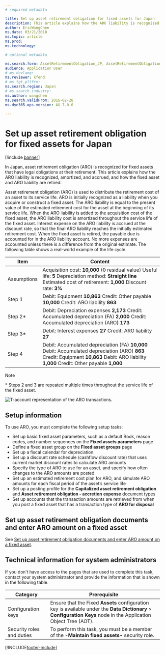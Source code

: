 ```yaml
---
# required metadata

title: Set up asset retirement obligation for fixed assets for Japan
description: This article explains how the ARO liability is recognized, amortized, and accrued, and how the fixed asset and ARO liability are retired for Japan.
author: EricWangChen
ms.date: 03/21/2018
ms.topic: article
ms.prod: 
ms.technology: 

# optional metadata

ms.search.form: AssetRetirementObligation_JP, AssetRetirementObligationDocument_JP, AssetRetirementObligationExplorer_JP, AssetRetirementObligationLine_JP, AssetTable
audience: Application User
# ms.devlang: 
ms.reviewer: kfend
# ms.tgt_pltfrm: 
ms.search.region: Japan
# ms.search.industry: 
ms.author: wangchen
ms.search.validFrom: 2016-02-28
ms.dyn365.ops.version: AX 7.0.0

---
```


# Set up asset retirement obligation for fixed assets for Japan

[!include [banner](../../includes/banner.md)]

In Japan, asset retirement obligation (ARO) is recognized for fixed assets that have legal obligations at their retirement. This article explains how the ARO liability is recognized, amortized, and accrued, and how the fixed asset and ARO liability are retired.

Asset retirement obligation (ARO) is used to distribute the retirement cost of an asset to its service life. ARO is initially recognized as a liability when you acquire or construct a fixed asset. The ARO liability is equal to the present value of the estimated retirement cost for the asset at the beginning of its service life. When the ARO liability is added to the acquisition cost of the fixed asset, the ARO liability cost is amortized throughout the service life of the fixed asset. Interest expense on the ARO liability is accrued at the discount rate, so that the final ARO liability reaches the initially estimated retirement cost. When the fixed asset is retired, the payable due is accounted for in the ARO liability account. No more expenses are accounted unless there is a difference from the original estimate. The following table shows a real-world example of the life cycle.

| Item        | Content                                                                                                                                                                                   |
|-------------|-------------------------------------------------------------------------------------------------------------------------------------------------------------------------------------------|
| Assumptions | Acquisition cost: **10,000** (0 residual value) Useful life: **5** Depreciation method: **Straight line** Estimated cost of retirement: **1,000** Discount rate: **3%**                  |
| Step 1      | Debit: Equipment **10,863** Credit: Other payable **10,000** Credit: ARO liability **863**                                                                                                |
| Step 2\*    | Debit: Depreciation expenses **2,173** Credit: Accumulated depreciation (FA) **2,000** Credit: Accumulated depreciation (ARO) **173**                                                     |
| Step 3\*    | Debit: Interest expenses **27** Credit: ARO liability **27**                                                                                                                              |
| Step 4      | Debit: Accumulated depreciation (FA) **10,000** Debit: Accumulated depreciation (ARO) **863** Credit: Equipment **10,863** Debit: ARO liability **1,000** Credit: Other payable **1,000** |

> [!NOTE]
>\* Steps 2 and 3 are repeated multiple times throughout the service life of the fixed asset.

![T-account representation of the ARO transactions.](../media/aro-t-account.png) 

## Setup information
To use ARO, you must complete the following setup tasks:

-   Set up basic fixed asset parameters, such as a default Book, reason codes, and number sequences on the **Fixed assets parameters** page
-   Define a fixed asset group on the **Fixed asset groups** page
-   Set up a fiscal calendar for depreciation
-   Set up a discount rate schedule (cashflow discount rate) that uses current market discount rates to calculate ARO amounts
-   Specify the type of ARO to use for an asset, and specify how often changes to the ARO amounts are posted
-   Set up an estimated retirement cost plan for ARO, and simulate ARO amounts for each fiscal period of the asset’s service life
-   Set up a posting profile for the **Capitalized asset retirement obligation** and **Asset retirement obligation - accretion** **expense** document types
-   Set up accounts that the transaction amounts are retrieved from when you post a fixed asset that has a transaction type of **ARO for disposal**

## Set up asset retirement obligation documents and enter ARO amount on a fixed asset
See [Set up asset retirement obligation documents and enter ARO amount on a fixed asset](set-up-asset-retirement-obligation.md).

## Technical information for system administrators
If you don't have access to the pages that are used to complete this task, contact your system administrator and provide the information that is shown in the following table.


|         Category          |                                                                                                Prerequisite                                                                                                 |
|---------------------------|-------------------------------------------------------------------------------------------------------------------------------------------------------------------------------------------------------------|
|    Configuration keys     | Ensure that the Fixed <strong>Assets</strong> configuration key is available under the <strong>Data Dictionary</strong> &gt; <strong>Configuration Keys</strong> node in the Application Object Tree (AOT). |
| Security roles and duties |                                                  To perform this task, you must be a member of the <strong>-Maintain fixed assets-</strong> security role.                                                  |



[!INCLUDE[footer-include](../../../includes/footer-banner.md)]
